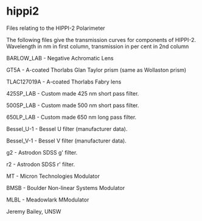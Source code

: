 # hippi2
Files relating to the HIPPI-2 Polarimeter

The following files give the transmission curves for components of HIPPI-2.
Wavelength in nm in first column, transmission in per cent in 2nd column

BARLOW_LAB - Negative Achromatic Lens

GT5A - A-coated Thorlabs Glan Taylor prism (same as Wollaston prism)

TLAC127019A - A-coated Thorlabs Fabry lens

425SP_LAB - Custom made 425 nm short pass filter.

500SP_LAB - Custom made 500 nm short pass filter.

650LP_LAB - Custom made 650 nm long pass filter.

Bessel_U-1 - Bessel U filter (manufacturer data).

Bessel_V-1 - Bessel V filter (manufacturer data).

g2 - Astrodon SDSS g' filter.

r2 - Astrodon SDSS r' filter.

MT - Micron Technologies Modulator

BMSB - Boulder Non-linear Systems Modulator

MLBL - Meadowlark MModulator

Jeremy Bailey,  UNSW
